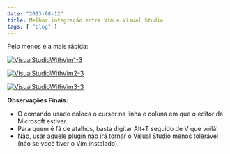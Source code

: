 ```yaml
---
date: "2013-08-12"
title: Melhor integração entre Vim e Visual Studio
tags: [ "blog" ]
---
```

Pelo menos é a mais rápida:

[![VisualStudioWithVim1-3](/images/aRIuhsP.png)](/images/aRIuhsP.png)

[![VisualStudioWithVim2-3](/images/GrwuWwd.png)](/images/GrwuWwd.png)

[![VisualStudioWithVim3-3](/images/8ebwJG7.png)](/images/8ebwJG7.png)

**Observações Finais:**
	
  * O comando usado coloca o cursor na linha e coluna em que o editor da Microsoft estiver.
  * Para quem é fã de atalhos, basta digitar Alt+T seguido de V que voilà!
  * Não, usar [aquele plugin](http://visualstudiogallery.msdn.microsoft.com/59ca71b3-a4a3-46ca-8fe1-0e90e3f79329) não irá tornar o Visual Studio menos tolerável (não se você tiver o Vim instalado).
